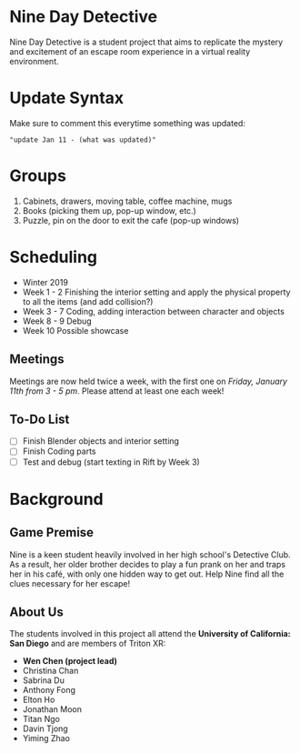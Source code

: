 # Nine Day Detective
Nine Day Detective is a student project that aims to replicate the mystery and excitement of an escape room experience in a virtual reality environment.

# Update Syntax
Make sure to comment this everytime something was updated:

	"update Jan 11 - (what was updated)"
	
# Groups
1. Cabinets, drawers, moving table, coffee machine, mugs
2. Books (picking them up, pop-up window, etc.)
3. Puzzle, pin on the door to exit the cafe (pop-up windows)
	
# Scheduling
- Winter 2019
- Week 1 - 2
  Finishing the interior setting and apply the physical property to all the items (and add collision?)
- Week 3 - 7
  Coding, adding interaction between character and objects 
- Week 8 - 9
	Debug
- Week 10
	Possible showcase

## Meetings
Meetings are now held twice a week, with the first one on *Friday, January 11th from 3 - 5 pm*. Please attend at least one each week!

## To-Do List 

- [ ] Finish Blender objects and interior setting
- [ ] Finish Coding parts
- [ ] Test and debug (start texting in Rift by Week 3)

# Background 

## Game Premise
Nine is a keen student heavily involved in her high school's Detective Club. As a result, her older brother decides to play a 
fun prank on her and traps her in his café, with only one hidden way to get out. Help Nine find all the clues necessary for her escape!

## About Us
The students involved in this project all attend the **University of California: San Diego** and are members of Triton XR:
- **Wen Chen (project lead)**
- Christina Chan     
- Sabrina Du  
- Anthony Fong  
- Elton Ho  
- Jonathan Moon  
- Titan Ngo  
- Davin Tjong 
- Yiming Zhao  
                               
                               
                                                                                                                                           



